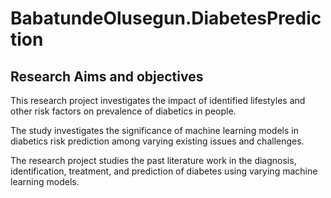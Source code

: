 # BabatundeOlusegun.DiabetesPrediction
                        
## Research Aims and objectives​

This research project investigates the impact of identified lifestyles and other risk factors on prevalence of diabetics in people.​

The study investigates the significance of machine learning models in diabetics risk prediction among varying existing issues and challenges.​

The research project studies the past literature work in the diagnosis, identification, treatment, and prediction of diabetes using varying machine learning models.​
